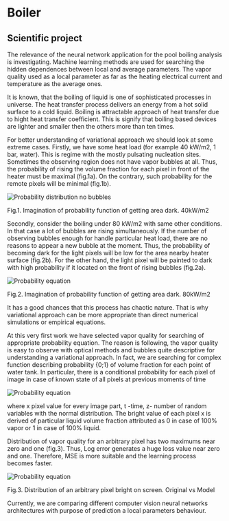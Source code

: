 # Boiler
Scientific project
----------------------
The relevance of the neural network application for the pool boiling analysis is investigating. Machine learning methods are used for searching the hidden dependences between local and average parameters. The vapor quality used as a local parameter as far as the heating electrical current and temperature as the average ones.

It is known, that the boiling of liquid is one of sophisticated processes in universe. The heat transfer process delivers an energy from a hot solid surface to a cold liquid. Boiling is attractable approach of heat transfer due to hight heat transfer coefficient. This is signify that boiling based devices are lighter and smaller then the others more than ten times.
  
For better understanding of variational approach we should look at some extreme cases. Firstly, we have some heat load (for example 40 kW/m2, 1 bar, water). This is regime with the mostly pulsating nucleation sites. Sometimes the observing region does not have vapor bubbles at all.
Thus, the probability of rising the volume fraction for each pixel in front of the heater must be maximal (fig.1a). On the contrary, such probability for the remote pixels will be minimal (fig.1b). 

![Probability distribution no bubbles](https://github.com/rumbok/Boiler/blob/master/pictures/no_bubble_Pr.png?raw=true)

Fig.1. Imagination of probability function of getting area dark. 40kW/m2

Secondly, consider the boiling under 80 kW/m2 with same other conditions. In that case a lot of bubbles are rising simultaneously. If the number of observing bubbles enough for handle particular heat load, there are no reasons to appear a new bubble at the moment. Thus, the probability of becoming dark for the light pixels will be low for the area nearby heater surface (fig.2b). For the other hand, the light pixel will be painted to dark with high probability if it located on the front of rising bubbles (fig.2a). 

![Probability equation](https://github.com/rumbok/Boiler/blob/master/pictures/many_bubble_Pr.png?raw=true)

Fig.2. Imagination of probability function of getting area dark. 80kW/m2

It has a good chances that this process has chaotic nature. That is why variational approach can be more appropriate than direct numerical simulations or empirical equations.

At this very first work we have selected vapor quality for searching of appropriate probability equation. The reason is following, the vapor quality is easy to observe with optical methods and bubbles quite descriptive for understanding a variational approach.  In fact, we are searching for complex function describing probability {0;1} of volume fraction for each point of water tank. In particular, there is a conditional probability for each pixel of image in case of known state of all pixels at previous moments of time

![Probability equation](https://github.com/rumbok/Boiler/blob/master/pictures/probability.png?raw=true)

  where x pixel value for every image part, t -time, z- number of random variables with the normal distribution. The bright value of each pixel x is derived of particular liquid volume fraction attributed as 0 in case of 100% vapor or 1 in case of 100% liquid. 

Distribution of vapor quality for an arbitrary pixel has two maximums near zero and one (fig.3). Thus, Log error generates a huge loss value near zero and one. Therefore, MSE is more suitable and the learning process becomes faster.

![Probability equation](https://github.com/rumbok/Boiler/blob/master/pictures/Distribution.png?raw=true)

Fig.3. Distribution of an arbitrary pixel bright on screen. Original vs Model

Currently, we are comparing different computer vision neural networks architectures with purpose of prediction a local parameters behaviour.
